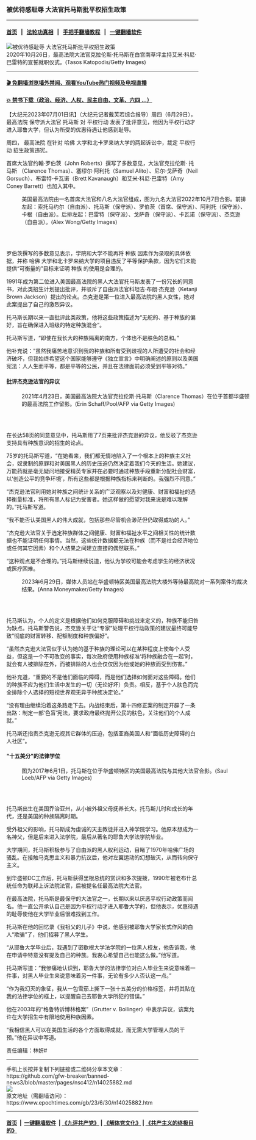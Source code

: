 ### 被优待感耻辱 大法官托马斯批平权招生政策
------------------------

#### [首页](https://github.com/gfw-breaker/banned-news3/blob/master/README.md) &nbsp;&nbsp;|&nbsp;&nbsp; [法轮功真相](https://github.com/begood0513/basic/blob/master/README.md)  &nbsp;&nbsp;|&nbsp;&nbsp; [手把手翻墙教程](https://github.com/gfw-breaker/guides/wiki)  &nbsp;&nbsp;|&nbsp;&nbsp; [一键翻墙软件](https://github.com/gfw-breaker/nogfw/blob/master/README.md)  



<div><img alt="被优待感耻辱 大法官托马斯批平权招生政策" class="attachment-djy_600_400 size-djy_600_400 wp-post-image" src="https://i.epochtimes.com/assets/uploads/2023/06/id14020398-Clarence-Thomas-Feature-1200x675-600x400.jpg"/>
<div class="caption">
 2020年10月26日，最高法院大法官克拉伦斯‧托马斯在白宫南草坪主持艾米‧科尼‧巴雷特的宣誓就职仪式。(Tasos Katopodis/Getty Images)
</div></div><hr/>

#### [ 🎬  免翻墙浏览墙外禁闻、观看YouTube热门视频及电视直播](https://github.com/gfw-breaker/HelloWorld)

#### [ 💥  禁书下载（政治、经济、人权、民主自由、文革、六四 ...）](https://github.com/gfw-breaker/books/blob/master/README.md)

<div><p>
 【大纪元2023年07月01日讯】（大纪元记者戴芙若综合报导）周四（6月29日），
 <ok href="https://www.epochtimes.com/gb/tag/%E6%9C%80%E9%AB%98%E6%B3%95%E9%99%A2.html">
  最高法院
 </ok>
 保守派大法官
 <ok href="https://www.epochtimes.com/gb/tag/%E6%89%98%E9%A9%AC%E6%96%AF.html">
  托马斯
 </ok>
 对
 <ok href="https://www.epochtimes.com/gb/tag/%E5%B9%B3%E6%9D%83%E8%A1%8C%E5%8A%A8.html">
  平权行动
 </ok>
 发表了批评意见，他因为平权行动才进入耶鲁大学，但认为所受的优惠待遇让他感到耻辱。
</p>
<p>
 周四，
 <ok href="https://www.epochtimes.com/gb/tag/%E6%9C%80%E9%AB%98%E6%B3%95%E9%99%A2.html">
  最高法院
 </ok>
 在针对
 <ok href="https://www.epochtimes.com/gb/tag/%E5%93%88%E4%BD%9B.html">
  哈佛
 </ok>
 大学和北卡罗来纳大学的两起诉讼中，裁定
 <ok href="https://www.epochtimes.com/gb/tag/%E5%B9%B3%E6%9D%83%E8%A1%8C%E5%8A%A8.html">
  平权行动
 </ok>
 招生政策违宪。
</p>
<p>
 首席大法官约翰‧罗伯茨（John Roberts）撰写了多数意见，大法官克拉伦斯‧
 <ok href="https://www.epochtimes.com/gb/tag/%E6%89%98%E9%A9%AC%E6%96%AF.html">
  托马斯
 </ok>
 （Clarence Thomas）、塞缪尔‧阿利托（Samuel Alito）、尼尔‧戈萨奇（Neil Gorsuch）、布雷特‧卡瓦诺（Brett Kavanaugh）和艾米‧科尼‧巴雷特（Amy Coney Barrett）也加入其中。
</p>
<figure aria-describedby="caption-attachment-13856871" class="wp-caption aligncenter" id="attachment_13856871" style="width: 600px">
 <ok href="https://i.epochtimes.com/assets/uploads/2022/11/id13856871-161752.jpg" target="_blank">
  <img alt="" class="size-large wp-image-13856871" src="https://i.epochtimes.com/assets/uploads/2022/11/id13856871-161752-600x400.jpg"/>
 </ok>
 <br/><figcaption class="wp-caption-text" id="caption-attachment-13856871">
  美国最高法院由一名首席大法官和八名大法官组成，图为九名大法官2022年10月7日合影。前排左起：索托马约尔（自由派）、托马斯（保守派）、罗伯茨（首席、保守派）、阿利托（保守派）、卡根（自由派）。后排左起：巴雷特（保守派）、戈萨奇（保守派）、卡瓦诺（保守派）、杰克逊（自由派）。(Alex Wong/Getty Images)
 </figcaption><br/>
</figure><br/>
<p>
 罗伯茨撰写的多数意见表示，学院和大学不能再将
 <ok href="https://www.epochtimes.com/gb/tag/%E7%A7%8D%E6%97%8F.html">
  种族
 </ok>
 因素作为录取的具体依据，并称
 <ok href="https://www.epochtimes.com/gb/tag/%E5%93%88%E4%BD%9B.html">
  哈佛
 </ok>
 大学和北卡罗来纳大学的项目违反了平等保护条款，因为它们未能提供“可衡量的”目标来证明
 <ok href="https://www.epochtimes.com/gb/tag/%E7%A7%8D%E6%97%8F.html">
  种族
 </ok>
 的使用是合理的。
</p>
<p>
 1991年成为第二位进入美国最高法院的黑人大法官托马斯发表了一份冗长的同意书，对此类招生计划提出批评，并驳斥了自由派法官科坦吉‧布朗‧杰克逊（Ketanji Brown Jackson）提出的论点。杰克逊是第一位进入最高法院的黑人女性，她对此案提出了自己的激烈异议。
</p>
<p>
 托马斯长期以来一直批评此类政策，他将这些政策描述为“无舵的、基于种族的偏好，旨在确保进入班级的特定种族混合”。
</p>
<p>
 托马斯写道，“即使在我长大的种族隔离的南方，个体也不是肤色的总和。”
</p>
<p>
 他补充说：“虽然我痛苦地意识到我的种族和所有受到歧视的人所遭受的社会和经济破坏，但我始终希望这个国家能够遵守《独立宣言》中明确阐述的原则以及美国宪法：人人生而平等，都是平等的公民，并且在法律面前必须受到平等对待。”
</p>
<h4>
 批评杰克逊法官的异议
</h4>
<figure aria-describedby="caption-attachment-13772164" class="wp-caption aligncenter" id="attachment_13772164" style="width: 600px">
 <ok href="https://i.epochtimes.com/assets/uploads/2022/07/id13772164-justice-clarence-thomas-700x420.jpg" target="_blank">
  <img alt="" class="size-large wp-image-13772164" src="https://i.epochtimes.com/assets/uploads/2022/07/id13772164-justice-clarence-thomas-700x420-600x360.jpg"/>
 </ok>
 <br/><figcaption class="wp-caption-text" id="caption-attachment-13772164">
  2021年4月23日，美国最高法院大法官克拉伦斯‧托马斯（Clarence Thomas）在位于首都华盛顿的最高法院工作留影。(Erin Schaff/Pool/AFP via Getty Images)
 </figcaption><br/>
</figure><br/>
<p>
 在长达58页的同意意见中，托马斯用了7页来批评杰克逊的异议，他反驳了杰克逊支持具有种族意识的招生的论点。
</p>
<p>
 75岁的托马斯写道，“在她看来，我们都无情地陷入了一个根本上的种族主义社会，奴隶制的原罪和对美国黑人的历史压迫仍然决定着我们今天的生活。她建议，万能药就是毫无疑问地接受精英专家并在必要时通过种族手段重新分配社会财富，以‘创造公平的竞争环境’，所有这些都是根据种族指标来判断的。我强烈不同意。”
</p>
<p>
 “杰克逊法官利用她对种族之间统计关系的广泛观察以及对健康、财富和福祉的选择衡量标准，将所有黑人标记为受害者。她这样做的愿望对我来说是难以理解的。”托马斯写道。
</p>
<p>
 “我不能否认美国黑人的伟大成就，包括那些尽管机会渺茫但仍取得成功的人。”
</p>
<p>
 “杰克逊大法官关于选定种族群体之间健康、财富和福祉水平之间相关性的统计数据也不能证明任何事情。当然，这些统计数据都无法在种族（而不是社会经济地位或任何其它因素）和个人结果之间建立直接的偶然联系。”
</p>
<p>
 “这种观点是不合理的。”托马斯继续说道，他认为学校可能会考虑学生的经济状况或医疗困难。
</p>
<figure aria-describedby="caption-attachment-14025173" class="wp-caption aligncenter" id="attachment_14025173" style="width: 600px">
 <ok href="https://i.epochtimes.com/assets/uploads/2023/06/id14025173-GettyImages-1504191427.jpg" target="_blank">
  <img alt="" class="size-large wp-image-14025173" src="https://i.epochtimes.com/assets/uploads/2023/06/id14025173-GettyImages-1504191427-600x400.jpg"/>
 </ok>
 <br/><figcaption class="wp-caption-text" id="caption-attachment-14025173">
  2023年6月29日，媒体人员站在华盛顿特区美国最高法院大楼外等待最高院对一系列案件的裁决结果。(Anna Moneymaker/Getty Images)
 </figcaption><br/>
</figure><br/>
<p>
 托马斯认为，个人的定义是根据他们如何克服障碍和挑战来定义的，种族不能归咎为缺点。托马斯警告说，杰克逊关于让“专家”处理平权行动政策的建议最终可能导致“彻底的财富转移、配额制度和种族偏好”。
</p>
<p>
 “虽然杰克逊大法官似乎认为她的基于种族的理论可以在某种程度上使每个人受益，但这是一个不可改变的事实，每次政府使用种族标准‘将种族融合在一起’时，就会有人被排除在外，而被排除的人也会仅仅因为他或她的种族而受到伤害。”
</p>
<p>
 他补充道，“重要的不是他们面临的障碍，而是他们选择如何面对这些障碍。他们的种族不应为他们生活中发生的一切（无论好坏）负责。相反，基于个人肤色而完全排除个人选择的短视世界观无异于种族决定论。”
</p>
<p>
 “没有理由继续沿着这条路走下去。内战结束后，第十四修正案的制定开辟了一条出路：制定一部‘色盲’宪法，要求政府最终抛开公民的肤色，关注他们的个人成就。”
</p>
<p>
 托马斯还指责杰克逊无视其它群体的压迫，包括亚裔美国人和“面临历史障碍的白人社区”。
</p>
<h4>
 “十五美分”的法律学位
</h4>
<figure aria-describedby="caption-attachment-13729104" class="wp-caption aligncenter" id="attachment_13729104" style="width: 600px">
 <ok href="https://i.epochtimes.com/assets/uploads/2022/05/id13729104-GettyImages-691161322.jpg" target="_blank">
  <img alt="" class="size-large wp-image-13729104" src="https://i.epochtimes.com/assets/uploads/2022/05/id13729104-GettyImages-691161322-600x437.jpg"/>
 </ok>
 <br/><figcaption class="wp-caption-text" id="caption-attachment-13729104">
  图为2017年6月1日，托马斯在位于华盛顿特区的美国最高法院与其他大法官合影。(Saul Loeb/AFP via Getty Images)
 </figcaption><br/>
</figure><br/>
<p>
 托马斯出生在美国乔治亚州，从小被外祖父母抚养长大。托马斯儿时和成长的年代，还是美国的种族隔离时期。
</p>
<p>
 受外祖父的影响，托马斯成为虔诚的天主教徒并进入神学院学习。他原本想成为一名神父，但是后来进入法学院，最后从著名的耶鲁大学法学院毕业。
</p>
<p>
 大学期间，托马斯积极参与了自由派的黑人权利运动，目睹了1970年哈佛广场的骚乱。在接触马克思主义和暴力抗议后，他对左翼运动的幻想破灭，从而转向保守主义。
</p>
<p>
 到华盛顿DC工作后，托马斯获得里根总统的赏识和多次提拨，1990年被老布什总统任命为联邦上诉法院法官，后被提名任最高法院大法官。
</p>
<p>
 在最高法院，托马斯是最保守的大法官之一，长期以来以厌恶平权行动政策而闻名。他一直公开承认自己是因为平权行动才进入耶鲁大学的，但他表示，优惠待遇的耻辱使他在大学毕业后很难找到工作。
</p>
<p>
 托马斯在他的回忆录《我祖父的儿子》中说，他感到被耶鲁大学家长式作风的白人“欺骗”了，他们招募了黑人学生。
</p>
<p>
 “从耶鲁大学毕业后，我遇到了密歇根大学法学院的一位黑人校友，他告诉我，他在申请中特意没有提及自己的种族。我衷心希望自己也能这么做。”他写道。
</p>
<p>
 托马斯写道：“我惨痛地认识到，耶鲁大学的法律学位对白人毕业生来说意味着一件事，对黑人毕业生来说意味着另一件事，无论有多少人否认这一点。”
</p>
<p>
 “作为我幻灭的象征，我从一包雪茄上撕下一张十五美分的价格标签，并将其贴在我的法律学位的框上，以提醒自己去耶鲁大学所犯的错误。”
</p>
<p>
 他在2003年的“格鲁特诉博林格案”（Grutter v. Bollinger）中表示异议，该案允许在大学招生中有限地使用种族因素。
</p>
<p>
 “我相信黑人可以在美国生活的各个方面取得成就，而无需大学管理人员的干预。”他在异议中写道。
</p>
<p>
 责任编辑：林妍#
</p>
</div>
<hr/>
手机上长按并复制下列链接或二维码分享本文章：<br/>
https://github.com/gfw-breaker/banned-news3/blob/master/pages/nsc412/n14025882.md <br/>
<a href='https://github.com/gfw-breaker/banned-news3/blob/master/pages/nsc412/n14025882.md'><img src='https://github.com/gfw-breaker/banned-news3/blob/master/pages/nsc412/n14025882.md.png'/></a> <br/>
原文地址（需翻墙访问）：https://www.epochtimes.com/gb/23/6/30/n14025882.htm


------------------------
#### [首页](https://github.com/gfw-breaker/banned-news3/blob/master/README.md) &nbsp;|&nbsp; [一键翻墙软件](https://github.com/gfw-breaker/nogfw/blob/master/README.md) &nbsp;| [《九评共产党》](https://github.com/gfw-breaker/9ping.md/blob/master/README.md#九评之一评共产党是什么) | [《解体党文化》](https://github.com/gfw-breaker/jtdwh.md/blob/master/README.md) | [《共产主义的终极目的》](https://github.com/gfw-breaker/gczydzjmd.md/blob/master/README.md)


<img src='http://gfw-breaker.win/banned-news3/pages/nsc412/n14025882.md' width='0px' height='0px'/>